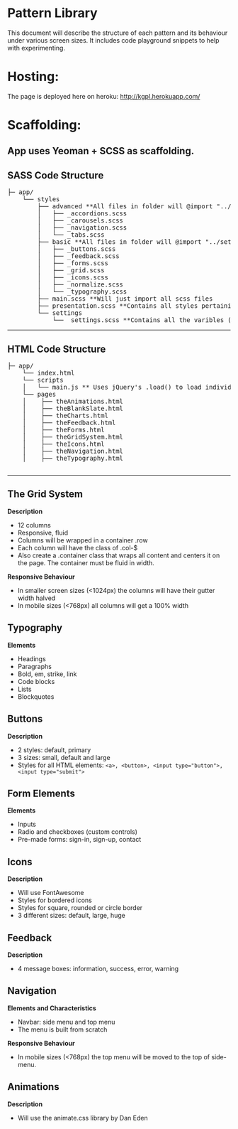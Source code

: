 
# Pattern Library
This document will describe the structure of each pattern and its behaviour under various screen sizes.
It includes code playground snippets to help with experimenting.
# Hosting: 
The page is deployed here on heroku: http://kgpl.herokuapp.com/
# Scaffolding:
App uses Yeoman + SCSS as scaffolding.
-------------------------------------------------------------------------------
## SASS Code Structure
<pre>
├─ app/
    └── styles
        ├── advanced **All files in folder will @import "../settings/settings";**
        │   ├── _accordions.scss
        │   ├── _carousels.scss
        │   ├── _navigation.scss
        │   └── _tabs.scss
        ├── basic **All files in folder will @import "../settings/settings";**
        │   ├── _buttons.scss
        │   ├── _feedback.scss
        │   ├── _forms.scss
        │   ├── _grid.scss
        │   ├── _icons.scss
        │   ├── _normalize.scss
        │   └── _typography.scss
        ├── main.scss **Will just import all scss files
        ├── presentation.scss **Contains all styles pertaining to displaying the pattern library only and not to be used in actual elements.
        └── settings
            └── _settings.scss **Contains all the varibles (colors) that most of the scss files link to
</pre>
-------------------------------------------------------------------------------
## HTML Code Structure
<pre>
├─ app/
    └── index.html 
    └── scripts
    │   └── main.js ** Uses jQuery's .load() to load individual .html files on button clicks in the nav and loads it into the #explanations div in index.html.
    └── pages
    │    ├── theAnimations.html
    │    ├── theBlankSlate.html
    │    ├── theCharts.html
    │    ├── theFeedback.html
    │    ├── theForms.html
    │    ├── theGridSystem.html
    │    ├── theIcons.html
    │    ├── theNavigation.html
    │    ├── theTypography.html
   
</pre>
-------------------------------------------------------------------------------
## The Grid System

**Description**

- 12 columns
- Responsive, fluid
- Columns will be wrapped in a container .row
- Each column will have the class of .col-$
- Also create a .container class that wraps all content and centers it on the page. The container must be fluid in width.

**Responsive Behaviour**

- In smaller screen sizes (<1024px) the columns will have their gutter width halved
- In mobile sizes (<768px) all columns will get a 100% width

## Typography

**Elements**

- Headings
- Paragraphs
- Bold, em, strike, link
- Code blocks
- Lists
- Blockquotes

## Buttons

**Description**

- 2 styles: default, primary
- 3 sizes: small, default and large
- Styles for all HTML elements: `<a>, <button>, <input type="button">, <input type="submit">`

## Form Elements

**Elements**

- Inputs
- Radio and checkboxes (custom controls)
- Pre-made forms: sign-in, sign-up, contact

## Icons

**Description**

- Will use FontAwesome
- Styles for bordered icons
- Styles for square, rounded or circle border
- 3 different sizes: default, large, huge

## Feedback

**Description**

- 4 message boxes: information, success, error, warning

## Navigation

**Elements and Characteristics**

- Navbar: side menu and top menu
- The menu is built from scratch

**Responsive Behaviour**

- In mobile sizes (<768px) the top menu will be moved to the top of side-menu.

## Animations

**Description**

- Will use the animate.css library by Dan Eden

